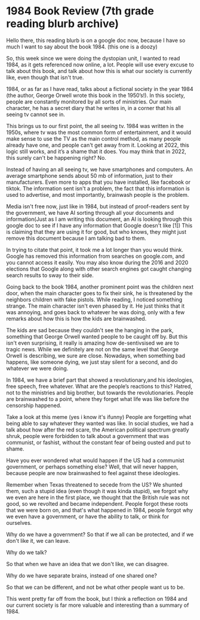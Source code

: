 # 1984 Book Review (7th grade reading blurb archive)

Hello there, this reading blurb is on a google doc now, because I have so much I want to say about the book 1984.  (this one is a doozy)

So, this week since we were doing the dystopian unit, I wanted to read 1984, as it gets referenced now online, a lot. People will use every excuse to talk about this book, and talk about how this is what our society is currently like, even though that isn't true. 

1984, or as far as I have read, talks about a fictional society in the year 1984 (the author, George Orwell wrote this book in the 1950’s!). In this society, people are constantly monitored by all sorts of ministries.  Our main character, he has a secret diary that he writes in, in a corner that his all seeing tv cannot see in. 

This brings us to our first point, the all seeing tv. 1984 was written in the 1950s, where tv was the most common form of entertainment, and it would make sense to use the TV as the main control method, as many people already have one, and people can't get away from it. Looking at 2022, this logic still works, and it’s a shame that it does. You may think that in 2022, this surely can't be happening right? No. 

Instead of having an all seeing tv, we have smartphones and computers. An average smartphone sends about 50 mb of information, just to their manufacturers. Even more to apps that you have installed, like facebook or tiktok.  The information sent isn't a problem, the fact that this information is used to advertise, and most importantly, brainwash people is the problem. 

Media isn't free now, just like in 1984, but instead of proof-readers sent by the government, we have AI sorting through all your documents and information(Just as I am writing this document, an AI is looking through this google doc to see if I have any information that Google doesn't like [1]) This is claiming that they are using it for good, but who knows, they might just remove this document because I am talking bad to them. 


In trying to citate that point, it took me a lot longer than you would think. Google has removed this information from searches on google.com, and you cannot access it easily. You may also know during the 2016 and 2020 elections that Google along with other search engines got caught changing search results to sway to their side.

Going back to the book 1984, another prominent point was the children next door, when the main character goes to fix their sink, he is threatened by the neighbors children with fake pistols. While reading, I noticed something strange. The main character isn't even phased by it. He just thinks that it was annoying, and goes back to whatever he was doing, only with a few remarks about how this is how the kids are brainwashed. 

The kids are sad because they couldn't see the hanging in the park, something that George Orwell wanted people to be caught off by. But this isn't even surprising, it really is amazing how de-sentivsised we are to tragic news. While we definitely are not on the same level that George Orwell is describing, we sure are close. Nowadays, when something bad happens, like someone dying, we just stay silent for a second, and do whatever we were doing. 

In 1984, we have a brief part  that showed a revolutionary,and his ideologies, free speech, free whatever. What are the people’s reactions to this? Hatred, not to the ministries and big brother, but towards the revolutionaries. People are brainwashed to a point, where they forget what life was like before the censorship happened.

Take a look at this meme (yes i know it's ifunny) People are forgetting what being able to say whatever they wanted was like. In social studies, we had a talk about how after the red scare, the American political spectrum greatly shruk, people were forbidden to talk about a government that was communist, or fashist, without the constant fear of being ousted and put to shame. 

Have you ever wondered what would happen if the US had a communist government, or perhaps something else? Well, that will never happen, because people are now brainwashed to feel against these ideologies. 

Remember when Texas threatened to secede from the US? We shunted them, such a stupid idea (even though it was kinda stupid), we forgot why we even are here in the first place, we thought that the British rule was not good, so we revolted and became independent. People forgot these roots that we were born on, and that's what happened in 1984, people forgot why we even have a government, or have the ability to talk, or think for ourselves.


Why do we have a government? 
So that if we all can be protected, and if we don't like it, we can leave. 

Why do we talk? 

So that when we have an idea that we don't like, we can disagree.

Why do we have separate brains, instead of one shared one?

So that we can be different, and not be what other people want us to be. 


This went pretty far off from the book, but I think a reflection on 1984 and our current society is far more valuable and interesting than a summary of 1984. 


